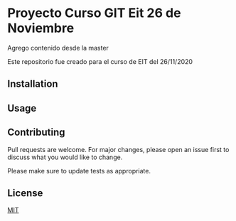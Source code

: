 # Proyecto Curso GIT Eit 26 de Noviembre
Agrego contenido desde la master

Este repositorio fue creado para el curso de EIT del 26/11/2020

## Installation

## Usage


## Contributing
Pull requests are welcome. For major changes, please open an issue first to discuss what you would like to change.

Please make sure to update tests as appropriate.

## License
[MIT](https://choosealicense.com/licenses/mit/)
